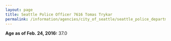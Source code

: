 ```yaml
---
layout: page
title: Seattle Police Officer 7616 Tomas Trykar
permalink: /information/agencies/city_of_seattle/seattle_police_department/copbook/7616/
---
```


**Age as of Feb. 24, 2016:** 37.0
